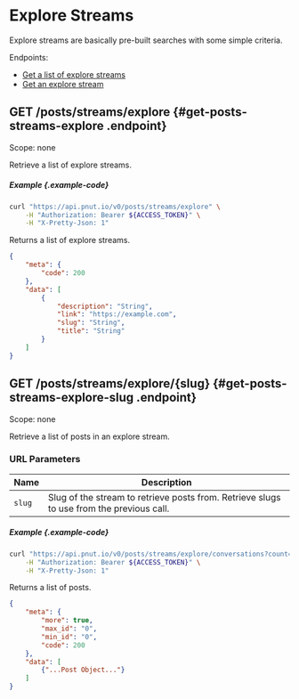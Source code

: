 # Explore Streams

Explore streams are basically pre-built searches with some simple criteria.

Endpoints:

* [Get a list of explore streams](#get-posts-streams-explore)
* [Get an explore stream](#get-posts-streams-explore-slug)


## <span class="method method-get">GET</span> /posts/streams/explore {#get-posts-streams-explore .endpoint}

Scope: <span class="endpoint-meta">none</span>

Retrieve a list of explore streams.

##### Example {.example-code}

```bash
curl "https://api.pnut.io/v0/posts/streams/explore" \
    -H "Authorization: Bearer ${ACCESS_TOKEN}" \
    -H "X-Pretty-Json: 1"
```

Returns a list of explore streams.

```json
{
    "meta": {
        "code": 200
    },
    "data": [
        {
            "description": "String",
            "link": "https://example.com",
            "slug": "String",
            "title": "String"
        }
    ]
}
```


## <span class="method method-get">GET</span> /posts/streams/explore/<span class="call-param">{slug}</span> {#get-posts-streams-explore-slug .endpoint}

Scope: <span class="endpoint-meta">none</span>

Retrieve a list of posts in an explore stream.

### URL Parameters

Name|Description
-|-
`slug`|Slug of the stream to retrieve posts from. Retrieve slugs to use from the previous call.

##### Example {.example-code}

```bash
curl "https://api.pnut.io/v0/posts/streams/explore/conversations?count=1" \
    -H "Authorization: Bearer ${ACCESS_TOKEN}" \
    -H "X-Pretty-Json: 1"
```

Returns a list of posts.

```json
{
    "meta": {
        "more": true,
        "max_id": "0",
        "min_id": "0",
        "code": 200
    },
    "data": [
        {"...Post Object..."}
    ]
}
```